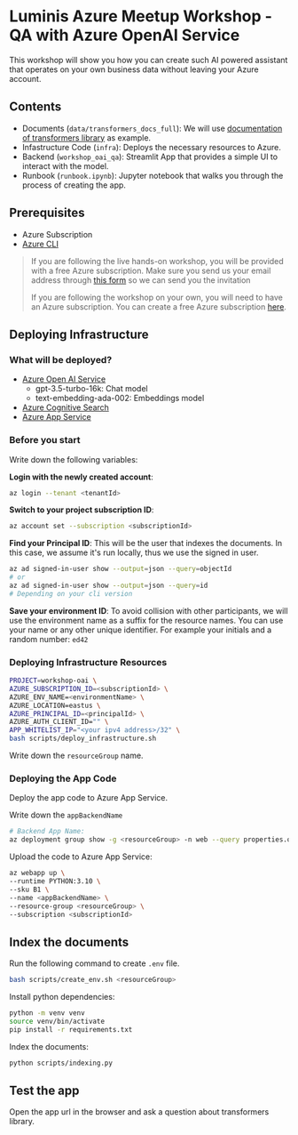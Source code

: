 # Luminis Azure Meetup Workshop - QA with Azure OpenAI Service
This workshop will show you how you can create such AI powered assistant that operates on your own business data without leaving your Azure account.

## Contents
* Documents (`data/transformers_docs_full`): We will use [documentation of transformers library](https://huggingface.co/docs/transformers/index) as example.
* Infastructure Code (`infra`): Deploys the necessary resources to Azure.
* Backend (`workshop_oai_qa`): Streamlit App that provides a simple UI to interact with the model.
* Runbook (`runbook.ipynb`): Jupyter notebook that walks you through the process of creating the app.

## Prerequisites
* Azure Subscription
* [Azure CLI](https://learn.microsoft.com/en-us/cli/azure/install-azure-cli)

> If you are following the live hands-on workshop, you will be provided with a free Azure subscription.
> Make sure you send us your email address through [this form](https://forms.office.com/e/A7AK9efySs) so we can send you the invitation
> 
> If you are following the workshop on your own, you will need to have an Azure subscription. You can create a free Azure subscription [here](https://azure.microsoft.com/en-us/free/).

## Deploying Infrastructure

### What will be deployed?
* [Azure Open AI Service](https://azure.microsoft.com/en-us/products/ai-services/openai-service)
  * gpt-3.5-turbo-16k: Chat model
  * text-embedding-ada-002: Embeddings model
* [Azure Cognitive Search](https://azure.microsoft.com/en-us/services/search/)
* [Azure App Service](https://azure.microsoft.com/en-us/services/app-service/web/)

### Before you start
Write down the following variables:

**Login with the newly created account**:
```bash
az login --tenant <tenantId>
```

**Switch to your project subscription ID**:
```bash
az account set --subscription <subscriptionId>
```

**Find your Principal ID**:
This will be the user that indexes the documents. In this case, we assume it's run locally, thus we use the signed in user.

```bash
az ad signed-in-user show --output=json --query=objectId
# or
az ad signed-in-user show --output=json --query=id
# Depending on your cli version
```

**Save your environment ID**: To avoid collision with other participants, we will use the environment name as a suffix for the resource names. You can use your name or any other unique identifier.
For example your initials and a random number: `ed42`

### Deploying Infrastructure Resources

```bash
PROJECT=workshop-oai \
AZURE_SUBSCRIPTION_ID=<subscriptionId> \
AZURE_ENV_NAME=<environmentName> \
AZURE_LOCATION=eastus \
AZURE_PRINCIPAL_ID=<principalId> \
AZURE_AUTH_CLIENT_ID="" \
APP_WHITELIST_IP="<your ipv4 address>/32" \
bash scripts/deploy_infrastructure.sh
```

Write down the `resourceGroup` name.

### Deploying the App Code
Deploy the app code to Azure App Service.

Write down the `appBackendName`
```bash
# Backend App Name:
az deployment group show -g <resourceGroup> -n web --query properties.outputs.name.value
```

Upload the code to Azure App Service:
```bash
az webapp up \
--runtime PYTHON:3.10 \
--sku B1 \
--name <appBackendName> \
--resource-group <resourceGroup> \
--subscription <subscriptionId>
```

## Index the documents
Run the following command to create `.env` file. 
```bash
bash scripts/create_env.sh <resourceGroup>
```

Install python dependencies:
```bash
python -m venv venv
source venv/bin/activate
pip install -r requirements.txt
```

Index the documents:
```bash
python scripts/indexing.py
```

## Test the app
Open the app url in the browser and ask a question about transformers library.
